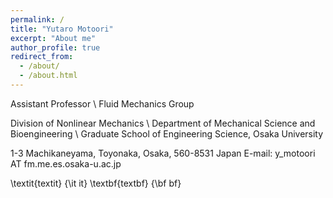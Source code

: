 ```yaml
---
permalink: /
title: "Yutaro Motoori"
excerpt: "About me"
author_profile: true
redirect_from: 
  - /about/
  - /about.html
---
```


Assistant Professor \\
Fluid Mechanics Group

Division of Nonlinear Mechanics \\
Department of Mechanical Science and Bioengineering \\
Graduate School of Engineering Science, Osaka University

1-3 Machikaneyama, Toyonaka, Osaka, 560-8531 Japan
E-mail: y_motoori AT fm.me.es.osaka-u.ac.jp

\textit{textit}
{\it it}
\textbf{textbf}
{\bf bf}
